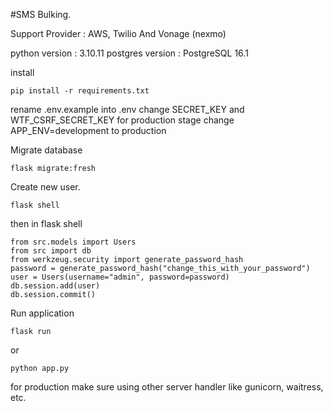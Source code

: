 
#SMS Bulking.

Support Provider : AWS, Twilio And Vonage (nexmo)

python version : 3.10.11
postgres version : PostgreSQL 16.1



install 

```
pip install -r requirements.txt
```

rename .env.example into .env
change SECRET_KEY and WTF_CSRF_SECRET_KEY 
for production stage change APP_ENV=development to production

Migrate database

```
flask migrate:fresh
```


Create new user.

```
flask shell
```
then in flask shell

```
from src.models import Users
from src import db
from werkzeug.security import generate_password_hash
password = generate_password_hash("change_this_with_your_password")
user = Users(username="admin", password=password)
db.session.add(user)
db.session.commit()
```

Run application

```
flask run
```
or
```
python app.py
```
for production make sure using other server handler like gunicorn, waitress, etc.